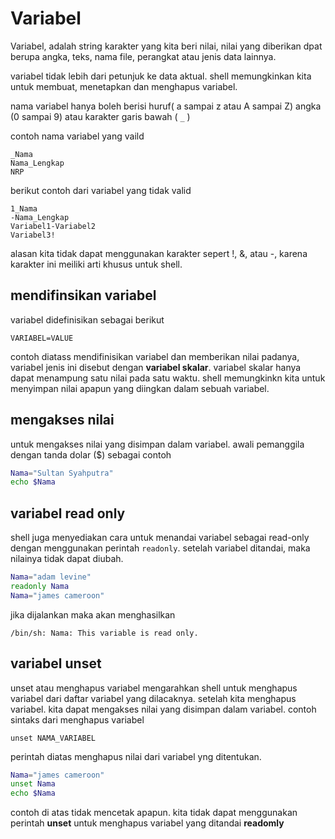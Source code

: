 # Variabel

Variabel, adalah string karakter yang kita beri nilai, nilai yang diberikan dpat berupa angka, teks, nama file, perangkat atau jenis data lainnya.

variabel tidak lebih dari petunjuk ke data aktual. shell memungkinkan kita untuk membuat, menetapkan dan menghapus variabel.

nama variabel hanya boleh berisi huruf( a sampai z atau A sampai Z) angka (0 sampai 9) atau karakter garis bawah ( ``_`` )

contoh nama variabel yang vaild
```
_Nama
Nama_Lengkap
NRP
```

berikut contoh dari variabel yang tidak valid
```
1_Nama
-Nama_Lengkap
Variabel1-Variabel2
Variabel3!
```

alasan kita tidak dapat menggunakan karakter sepert !, &, atau -, karena karakter ini meiliki arti khusus untuk shell.

## mendifinsikan variabel

variabel didefinisikan sebagai berikut
```
VARIABEL=VALUE
```

contoh diatass mendifinisikan variabel dan memberikan nilai padanya, variabel jenis ini disebut dengan **variabel skalar**. variabel skalar hanya dapat menampung satu nilai pada satu waktu. shell memungkinkn kita untuk menyimpan nilai apapun yang diingkan dalam sebuah variabel.

## mengakses nilai

untuk mengakses nilai yang disimpan dalam variabel. awali pemanggila dengan tanda dolar ($) sebagai contoh

```bash
Nama="Sultan Syahputra"
echo $Nama
```

## variabel read only

shell juga menyediakan cara untuk menandai variabel sebagai read-only dengan menggunakan perintah ``readonly``. setelah variabel ditandai, maka nilainya tidak dapat diubah.

```bash
Nama="adam levine"
readonly Nama
Nama="james cameroon"
```

jika dijalankan maka akan menghasilkan
```
/bin/sh: Nama: This variable is read only.
```

## variabel unset

unset atau menghapus variabel mengarahkan shell untuk menghapus variabel dari daftar variabel yang dilacaknya. setelah kita menghapus variabel. kita dapat mengakses nilai yang disimpan dalam variabel. contoh sintaks dari menghapus variabel

```
unset NAMA_VARIABEL
```

perintah diatas menghapus nilai dari variabel yng ditentukan.

```bash
Nama="james cameroon"
unset Nama
echo $Nama
```

contoh di atas tidak mencetak apapun. kita tidak dapat menggunakan perintah **unset** untuk menghapus variabel yang ditandai **readomly**

